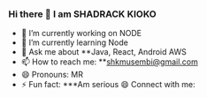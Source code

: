 ### Hi there 👋 I am SHADRACK KIOKO

- 🔭 I’m currently working on NODE
- 🌱 I’m currently learning Node
- 💬 Ask me about **Java, React, Android AWS
- 📫 How to reach me: **shkmusembi@gmail.com
- 😄 Pronouns: MR
- ⚡ Fun fact: ***Am serious 😄
Connect with me:


